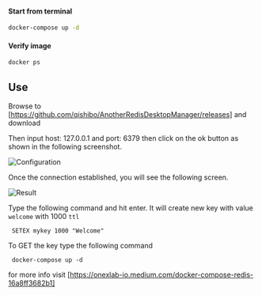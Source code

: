 #### Start from terminal

```bash
docker-compose up -d
```

#### Verify image

```bash
docker ps
```

## Use

Browse to [https://github.com/qishibo/AnotherRedisDesktopManager/releases] and download

Then input host: 127.0.0.1 and port: 6379 then click on the ok button as shown in the
following screenshot.

![Configuration](https://i.imgur.com/W8Jlury.png)

Once the connection established, you will see the following screen.

![Result](https://i.imgur.com/m4KB9SR.png)

Type the following command and hit enter. It will create new key with value `welcome` with 1000 `ttl`

```Batch
 SETEX mykey 1000 "Welcome"
```

To GET the key type the following command

```Batch
 docker-compose up -d
```


for more info visit [https://onexlab-io.medium.com/docker-compose-redis-16a8ff3682b1]
